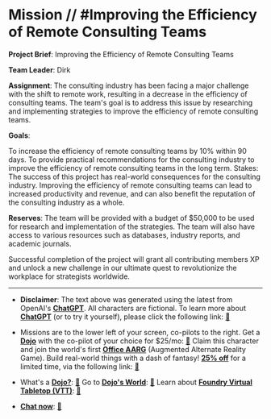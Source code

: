 # Mission // #Improving the Efficiency of Remote Consulting Teams

**Project Brief**: Improving the Efficiency of Remote Consulting Teams

**Team Leader**: Dirk

**Assignment**: The consulting industry has been facing a major challenge with the shift to remote work, resulting in a decrease in the efficiency of consulting teams. The team's goal is to address this issue by researching and implementing strategies to improve the efficiency of remote consulting teams.

**Goals**:

To increase the efficiency of remote consulting teams by 10% within 90 days.
To provide practical recommendations for the consulting industry to improve the efficiency of remote consulting teams in the long term.
Stakes: The success of this project has real-world consequences for the consulting industry. Improving the efficiency of remote consulting teams can lead to increased productivity and revenue, and can also benefit the reputation of the consulting industry as a whole.

**Reserves**: The team will be provided with a budget of $50,000 to be used for research and implementation of the strategies. The team will also have access to various resources such as databases, industry reports, and academic journals.

Successful completion of the project will grant all contributing members XP and unlock a new challenge in our ultimate quest to revolutionize the workplace for strategists worldwide.

---

* **Disclaimer**: The text above was generated using the latest from OpenAI's [**ChatGPT**](https://openai.com/blog/chatgpt/).  All characters are fictional.  To learn more about [**ChatGPT**](https://openai.com/blog/chatgpt/) (or to try it yourself), please click the following link: [:closed_book:](https://openai.com/blog/chatgpt/)

* Missions are to the lower left of your screen, co-pilots to the right. Get a [**Dojo**](https://workmates.live/marketplace) with the co-pilot of your choice for $25/mo: [:green_book:](https://workmates.live/marketplace)  Claim this character and join the world's first [**Office AARG**](https://dojos.world) (Augmented Alternate Reality Game). Build real-world things with a dash of fantasy! [**25% off**](https://blog.workmates.live/deal-on-a-dojo) for a limited time, via the following link: [:green_book:](https://blog.workmates.live/deal-on-a-dojo) 

* What's a [**Dojo?**](https://workdojos.com): [:blue_book:](https://workdojos.com)  Go to [**Dojo's World**](https://dojos.world): [:blue_book:](https://dojos.world)  Learn about [**Foundry Virtual Tabletop (VTT)**](https://foundryvtt.com): [:closed_book:](https://foundryvtt.com/)

* [**Chat now**](https://chat.workmates.live/channel/support): [:ledger:](https://chat.workmates.live/channel/support)